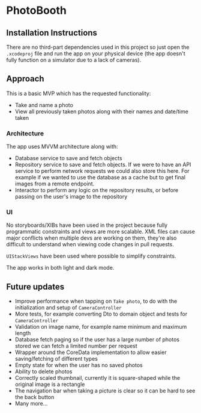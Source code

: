 # PhotoBooth

##  Installation Instructions

There are no third-part dependencies used in this project so just open the `.xcodeproj` file and run the app on your physical device (the app doesn't fully function on a simulator due to a lack of cameras).

##  Approach

This is a basic MVP which has the requested functionality:

* Take and name a photo
* View all previously taken photos along with their names and date/time taken

### Architecture

The app uses MVVM architecture along with:

* Database service to save and fetch objects
* Repository service to save and fetch objects. If we were to have an API service to perform network requests we could also store this here. For example if we wanted to use the database as a cache but to get final images from a remote endpoint.
* Interactor to perform any logic on the repository results, or before passing on the user's image to the repository

### UI

No storyboards/XIBs have been used in the project because fully programmatic constraints and views are more scalable. XML files can cause major conflicts when multiple devs are working on them, they're also difficult to understand when viewing code changes in pull requests.

`UIStackViews` have been used where possible to simplify constraints.

The app works in both light and dark mode.

##  Future updates

* Improve performance when tapping on `Take photo`, to do with the initialization and setup of `CameraController`
* More tests, for example converting Dto to domain object and tests for `CameraController`
* Validation on image name, for example name minimum and maximum length
* Database fetch paging so if the user has a large number of photos stored we can fetch a limited number per request
* Wrapper around the CoreData implementation to allow easier saving/fetching of different types
* Empty state for when the user has no saved photos
* Ability to delete photos
* Correctly scaled thumbnail, currently it is square-shaped while the original image is a rectangle
* The navigation bar when taking a picture is clear so it can be hard to see the back button
* Many more...
